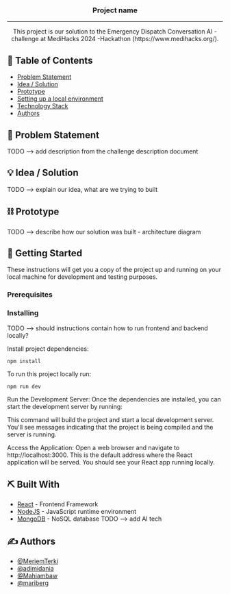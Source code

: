 <!--<p align="center">
  <a href="" rel="noopener">
 <img src="./assets/12345.png"></a>
</p>-->
<h3 align="center">Project name</h3>

<div align="center">

</div>

---

<p align="center"> This project is our solution to the Emergency Dispatch Conversation AI -challenge at MediHacks 2024 -Hackathon (https://www.medihacks.org/).

</p>

## 📝 Table of Contents
- [Problem Statement](#problem_statement)
- [Idea / Solution](#idea)
- [Prototype](#prototype)
- [Setting up a local environment](#getting_started)
- [Technology Stack](#tech_stack)
- [Authors](#authors)

## 🧐 Problem Statement <a name = "problem_statement"></a>

TODO --> add description from the challenge description document


## 💡 Idea / Solution <a name = "idea"></a>

TODO --> explain our idea, what are we trying to built

## ⛓️ Prototype <a name = "prototype"></a>

TODO --> describe how our solution was built - architecture diagram




## 🏁 Getting Started <a name = "getting_started"></a>
These instructions will get you a copy of the project up and running on your local machine for development 
and testing purposes. 

### Prerequisites



### Installing

TODO --> should instructions contain how to run frontend and backend locally?

Install project dependencies:

```
npm install
```

To run this project locally run:

```
npm run dev
```

Run the Development Server: Once the dependencies are installed, you can start the development server by running:

This command will build the project and start a local development server. You'll see messages indicating that the project is being compiled and the server is running.

Access the Application: Open a web browser and navigate to http://localhost:3000. This is the default address where the React application will be served. You should see your React app running locally.


## ⛏️ Built With <a name = "tech_stack"></a>
- [React](https://www.react.dev/) - Frontend Framework
- [NodeJS](https://nodejs.org/) - JavaScript runtime environment
- [MongoDB](https://www.mongodb.com/) - NoSQL database
TODO --> add AI tech

## ✍️ Authors <a name = "authors"></a>
- [@MeriemTerki](https://github.com/MeriemTerki) 
- [@adimidania](https://github.com/adimidania) 
- [@Mahiambaw](https://github.com/Mahiambaw) 
- [@mariberg](https://github.com/mariberg) 
